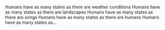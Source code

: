 ---
---

Humans have as many states as there are weather conditions
Humans have as many states as there are landscapes
Humans have as many states as there are songs
Humans have as many states as there are humans
Humans have as many states as... 